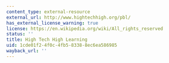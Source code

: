 ```yaml
---
content_type: external-resource
external_url: http://www.hightechhigh.org/pbl/
has_external_license_warning: true
license: https://en.wikipedia.org/wiki/All_rights_reserved
status: ''
title: High Tech High Learning
uid: 1cde01f2-4f0c-4fb5-8338-8ec6ea586985
wayback_url: ''
---
```

